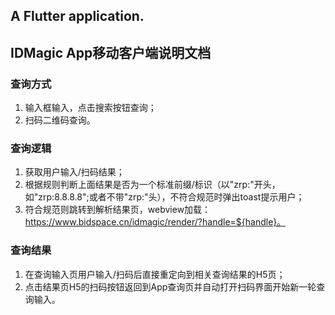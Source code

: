 
## A Flutter application.
## IDMagic App移动客户端说明文档
### 查询方式
1. 输入框输入，点击搜索按钮查询；
2. 扫码二维码查询。
### 查询逻辑
1. 获取用户输入/扫码结果；
2. 根据规则判断上面结果是否为一个标准前缀/标识（以"zrp:"开头，如"zrp:8.8.8.8";或者不带"zrp:"头），不符合规范时弹出toast提示用户；
3. 符合规范则跳转到解析结果页，webview加载：https://www.bidspace.cn/idmagic/render/?handle=${handle}。
### 查询结果
1. 在查询输入页用户输入/扫码后直接重定向到相关查询结果的H5页；
2. 点击结果页H5的扫码按钮返回到App查询页并自动打开扫码界面开始新一轮查询输入。

